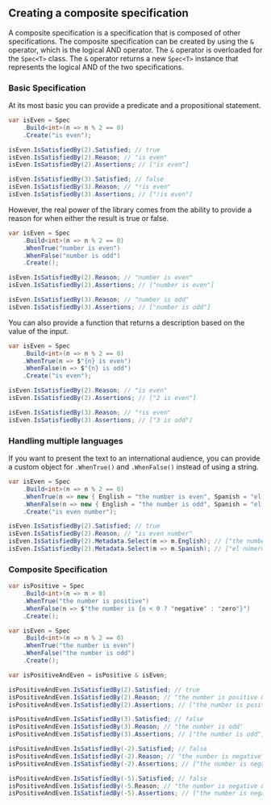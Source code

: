 ﻿## Creating a composite specification

A composite specification is a specification that is composed of other specifications. The composite specification can
be created by using the `&` operator, which is the logical AND operator. The `&` operator is overloaded for
the `Spec<T>` class. The `&` operator returns a new `Spec<T>` instance that represents the logical AND of the two
specifications.

### Basic Specification

At its most basic you can provide a predicate and a propositional statement.

```csharp
var isEven = Spec
    .Build<int>(n => n % 2 == 0)
    .Create("is even");

isEven.IsSatisfiedBy(2).Satisfied; // true
isEven.IsSatisfiedBy(2).Reason; // "is even"
isEven.IsSatisfiedBy(2).Assertions; // ["is even"]

isEven.IsSatisfiedBy(3).Satisfied; // false
isEven.IsSatisfiedBy(3).Reason; // "!is even"
isEven.IsSatisfiedBy(3).Assertions; // ["!is even"]
```

However, the real power of the library comes from the ability to provide a reason for when either the result is true or
false.

```csharp
var isEven = Spec
    .Build<int>(n => n % 2 == 0)
    .WhenTrue("number is even")
    .WhenFalse("number is odd")
    .Create();

isEven.IsSatisfiedBy(2).Reason; // "number is even"
isEven.IsSatisfiedBy(2).Assertions; // ["number is even"]

isEven.IsSatisfiedBy(3).Reason; // "number is odd"
isEven.IsSatisfiedBy(3).Assertions; // ["number is odd"]
```

You can also provide a function that returns a description based on the value of the input.

```csharp
var isEven = Spec
    .Build<int>(n => n % 2 == 0)
    .WhenTrue(n => $"{n} is even")
    .WhenFalse(n => $"{n} is odd")
    .Create("is even");

isEven.IsSatisfiedBy(2).Reason; // "is even"
isEven.IsSatisfiedBy(2).Assertions; // ["2 is even"]

isEven.IsSatisfiedBy(3).Reason; // "!is even"
isEven.IsSatisfiedBy(3).Assertions; // ["3 is odd"]
```

### Handling multiple languages

If you want to present the text to an international audience, you can provide a custom object for `.WhenTrue()` and
`.WhenFalse()` instead of using a string.

```csharp
var isEven = Spec
    .Build<int>(n => n % 2 == 0)
    .WhenTrue(n => new { English = "the number is even", Spanish = "el número es par" })
    .WhenFalse(n => new { English = "the number is odd", Spanish = "el número es impar" })
    .Create("is even number");

isEven.IsSatisfiedBy(2).Satisfied; // true
isEven.IsSatisfiedBy(2).Reason; // "is even number"
isEven.IsSatisfiedBy(2).Metadata.Select(m => m.English); // ["the number is even"]
isEven.IsSatisfiedBy(2).Metadata.Select(m => m.Spanish); // ["el número es par"]
```
### Composite Specification
```csharp
var isPositive = Spec
    .Build<int>(n => n > 0)
    .WhenTrue("the number is positive")
    .WhenFalse(n => $"the number is {n < 0 ? "negative" : "zero"}")
    .Create();

var isEven = Spec
    .Build<int>(n => n % 2 == 0)
    .WhenTrue("the number is even")
    .WhenFalse("the number is odd")
    .Create(); 

var isPositiveAndEven = isPositive & isEven;

isPositiveAndEven.IsSatisfiedBy(2).Satisfied; // true
isPositiveAndEven.IsSatisfiedBy(2).Reason; // "the number is positive & the number is even"
isPositiveAndEven.IsSatisfiedBy(2).Assertions; // ["the number is positive", "the number is even"]

isPositiveAndEven.IsSatisfiedBy(3).Satisfied; // false
isPositiveAndEven.IsSatisfiedBy(3).Reason; // "the number is odd"
isPositiveAndEven.IsSatisfiedBy(3).Assertions; // ["the number is odd"]

isPositiveAndEven.IsSatisfiedBy(-2).Satisfied; // false
isPositiveAndEven.IsSatisfiedBy(-2).Reason; // "the number is negative"
isPositiveAndEven.IsSatisfiedBy(-2).Assertions; // ["the number is negative"]

isPositiveAndEven.IsSatisfiedBy(-5).Satisfied; // false
isPositiveAndEven.IsSatisfiedBy(-5.Reason; // "the number is negative & the number is odd"
isPositiveAndEven.IsSatisfiedBy(-5).Assertions; // ["the number is negative", "the number is odd"]
```


